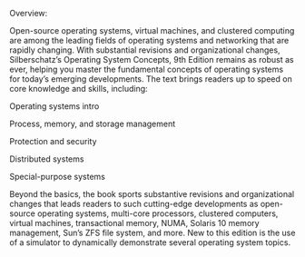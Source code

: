Overview:

Open-source operating systems, virtual machines, and clustered computing are among the leading fields of operating systems and networking that are rapidly changing. With substantial revisions and organizational changes, Silberschatz’s Operating System Concepts, 9th Edition remains as robust as ever, helping you master the fundamental concepts of operating systems for today’s emerging developments. The text brings readers up to speed on core knowledge and skills, including:

Operating systems intro

Process, memory, and storage management

Protection and security

Distributed systems

Special-purpose systems

Beyond the basics, the book sports substantive revisions and organizational changes that leads readers to such cutting-edge developments as open-source operating systems, multi-core processors, clustered computers, virtual machines, transactional memory, NUMA, Solaris 10 memory management, Sun’s ZFS file system, and more. New to this edition is the use of a simulator to dynamically demonstrate several operating system topics.
